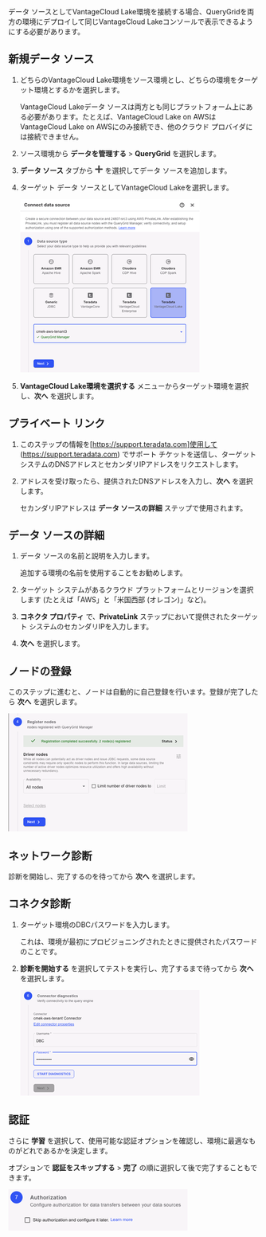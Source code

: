 データ ソースとしてVantageCloud Lake環境を接続する場合、QueryGridを両方の環境にデプロイして同じVantageCloud Lakeコンソールで表示できるようにする必要があります。

## 新規データ ソース


1.  どちらのVantageCloud Lake環境をソース環境とし、どちらの環境をターゲット環境とするかを選択します。

    VantageCloud Lakeデータ ソースは両方とも同じプラットフォーム上にある必要があります。たとえば、VantageCloud Lake on AWSはVantageCloud Lake on AWSにのみ接続でき、他のクラウド プロバイダには接続できません。


1.  ソース環境から **データを管理する** > **QueryGrid** を選択します。


1.  **データ ソース** タブから ![プラス記号で追加](Images/gdy1625181386091.png) を選択してデータ ソースを追加します。


1.  ターゲット データ ソースとしてVantageCloud Lakeを選択します。

    ![QueryGridデータ ソース](Images/euj1724287834509.png)


1.  **VantageCloud Lake環境を選択する** メニューからターゲット環境を選択し、**次へ** を選択します。


## プライベート リンク


1.  このステップの情報を[https://support.teradata.com]使用して (https://support.teradata.com) でサポート チケットを送信し、ターゲット システムのDNSアドレスとセカンダリIPアドレスをリクエストします。


1.  アドレスを受け取ったら、提供されたDNSアドレスを入力し、**次へ** を選択します。

    セカンダリIPアドレスは **データ ソースの詳細** ステップで使用されます。


## データ ソースの詳細


1.  データ ソースの名前と説明を入力します。

    追加する環境の名前を使用することをお勧めします。


1.  ターゲット システムがあるクラウド プラットフォームとリージョンを選択します (たとえば「AWS」と「米国西部 (オレゴン)」など)。


1.  **コネクタ プロパティ** で、**PrivateLink** ステップにおいて提供されたターゲット システムのセカンダリIPを入力します。


1.  **次へ** を選択します。


## ノードの登録


このステップに進むと、ノードは自動的に自己登録を行います。登録が完了したら **次へ** を選択します。

![QueryGridノードの登録](Images/rlr1724288508418.png)

## ネットワーク診断


診断を開始し、完了するのを待ってから **次へ** を選択します。

## コネクタ診断


1.  ターゲット環境のDBCパスワードを入力します。

    これは、環境が最初にプロビジョニングされたときに提供されたパスワードのことです。


1.  **診断を開始する** を選択してテストを実行し、完了するまで待ってから **次へ** を選択します。

    ![QueryGridコネクタ診断](Images/rlm1724288803062.png)


## 認証


さらに **学習** を選択して、使用可能な認証オプションを確認し、環境に最適なものがどれであるかを決定します。

オプションで **認証をスキップする** > **完了** の順に選択して後で完了することもできます。

![QueryGridコネクタ認証](Images/imr1724288993792.png)

